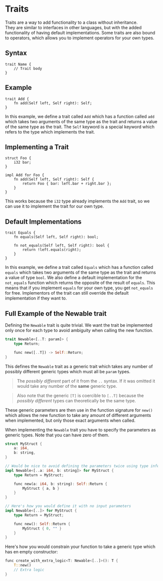 # Traits

Traits are a way to add functionality to a class without inheritance. \
They are similar to interfaces in other languages, but with the added functionality of having default implementations.
Some traits are also bound to operators, which allows you to implement operators for your own types.

## Syntax

```
trait Name {
    // Trait body
}
```

## Example

```
trait Add {
    fn add(Self left, Self right): Self;
}
```

In this example, we define a trait called `Add` which has a function called `add` which takes two arguments of the same type as the trait and returns a value of the same type as the trait.
The `Self` keyword is a special keyword which refers to the type which implements the trait.

## Implementing a Trait

```
struct Foo {
    i32 bar;
}

impl Add for Foo {
    fn add(Self left, Self right): Self {
        return Foo { bar: left.bar + right.bar };
    }
}
```

This works because the `i32` type already implements the `Add` trait, so we can use it to implement the trait for our own type.

## Default Implementations

```
trait Equals {
    fn equals(Self left, Self right): bool;
    
    fn not_equals(Self left, Self right): bool {
        return !left.equals(right);
    }
}
```

In this example, we define a trait called `Equals` which has a function called `equals` which takes two arguments of the same type as the trait and returns a value of type `bool`.
We also define a default implementation for the `not_equals` function which returns the opposite of the result of `equals`.
This means that if you implement `equals` for your own type, you get `not_equals` for free.
Implementors of the trait can still override the default implementation if they want to.

## Full Example of the Newable trait

Defining the `Newable` trait is quite trivial. We want the trait be implemented only once for each type to avoid ambiguity when calling the new function.

```rs
trait Newable<[..T: param]> {
    type Return;

    func new([..T]) -> Self::Return;
}
```

This defines the `Newable` trait as a generic trait which takes any number of possibly different generic types which must all be `param` types.

> The *possibly different* part of it from the `..` syntax.
> If it was omitted it would take any number of the **same** generic type. 

> Also note that the generic `[T]` is coercible to `[..T]` because the *possibly different* types can theoretically be the same type.

These generic parameters are then use in the function signature for `new()` which allows the new function to take any amount of different arguments when implemented, but only those exact arguments when called.

When implementing the `Newable` trait you have to specify the parameters as generic types. Note that you can have zero of them.

```rs
struct MyStruct {
    a: i64,
    b: string,
}

// Would be nice to avoid defining the parameters twice using type inference somehow
impl Newable<[..a: i64, b: string]> for MyStruct {
    type Return = MyStruct;

    func new(a: i64, b: string): Self::Return {
        MyStruct { a, b }
    }
}

// Here's how you would define it with no input parameters
impl Newable<[..]> for MyStruct {
    type Return = MyStruct;

    func new(): Self::Return {
        MyStruct { 0, "" }
    }
}
```

Here's how you would constrain your function to take a generic type which has en empty constructor:

```rs
func create_with_extra_logic<T: Newable<[..]>(): T {
    T::new()
    // Extra logic
}
```